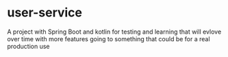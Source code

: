 # user-service


A project with Spring Boot and kotlin for testing and learning that will evlove over time with more features going to something that could be for a real production use
